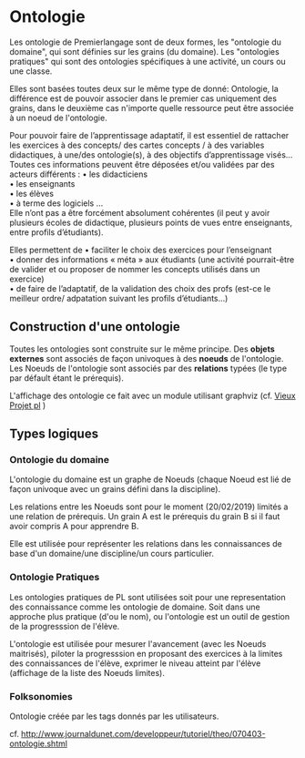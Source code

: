 
# Ontologie

Les ontologie de Premierlangage sont de deux formes, les "ontologie du domaine", qui sont définies sur les grains (du domaine).
Les "ontologies pratiques" qui sont des ontologies spécifiques à une activité, un cours ou une classe.

Elles sont basées toutes deux sur le même type de donné: Ontologie, la différence est de pouvoir associer dans le premier cas uniquement des grains, dans le deuxième cas n'importe quelle ressource peut être associée à un noeud de l'ontologie.


Pour pouvoir faire de l’apprentissage adaptatif, il est essentiel de rattacher les exercices à des concepts/ des cartes concepts / à des variables didactiques, à une/des ontologie(s), à des objectifs d’apprentissage visés… Toutes ces informations peuvent être déposées et/ou validées par des acteurs différents : 
    • les didacticiens  
    •  les enseignants  
    • les élèves   
    • à terme des logiciels ...  
Elle n’ont pas  a être forcément absolument cohérentes (il peut y avoir plusieurs écoles de didactique, plusieurs points de vues entre enseignants, entre profils d’étudiants).  

Elles permettent de 
    • faciliter le choix des exercices pour l’enseignant  
    • donner des informations « méta » aux étudiants (une activité pourrait-être de valider et ou proposer de nommer les concepts utilisés dans un exercice)  
    • de faire de l’adaptatif, de la validation des choix des profs (est-ce le meilleur ordre/ adpatation suivant les profils d’étudiants…)  

## Construction d'une ontologie 

Toutes les ontologies sont construite sur le même principe.
Des **objets externes** sont associés de façon univoques à des **noeuds** de l'ontologie. 
Les Noeuds de l'ontologie sont associés par des **relations** typées (le type par défault étant le prérequis).

L'affichage des ontologie ce fait avec un module utilisant graphviz (cf. [Vieux Projet pl](http://pl.univ-mlv.fr) )

## Types logiques 
### Ontologie du domaine
L'ontologie du domaine est un graphe de Noeuds (chaque Noeud est lié de façon univoque avec un grains défini dans la discipline).

Les relations entre les Noeuds sont pour le moment (20/02/2019) limités a une relation de prérequis. 
Un grain A est le prérequis du grain B si il faut avoir compris A pour apprendre B.

Elle est utilisée pour représenter les relations dans les connaissances de base d'un domaine/une discipline/un cours particulier.

### Ontologie Pratiques

Les ontologies pratiques de PL sont utilisées soit pour une representation des connaissance comme les ontologie de domaine. Soit dans une approche plus pratique (d'ou le nom), ou l'ontologie est un outil de gestion de la progresssion de l'élève.

L'ontologie est utilisée pour mesurer l'avancement (avec les Noeuds maitrisés), piloter la progresssion en proposant des exercices à la limites des connaissances de l'élève, exprimer le niveau atteint par l'élève (affichage de la liste des Noeuds limites).

### Folksonomies

Ontologie créée par les tags donnés par les utilisateurs.




cf. 
http://www.journaldunet.com/developpeur/tutoriel/theo/070403-ontologie.shtml
